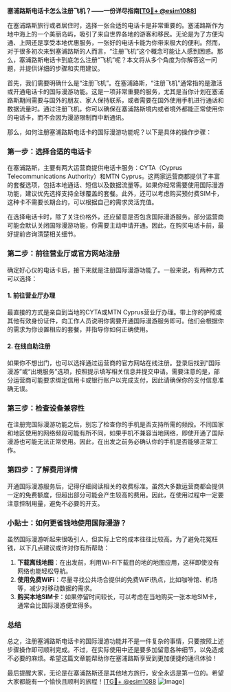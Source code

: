 **塞浦路斯电话卡怎么注册飞机？——一份详尽指南[[TG💪+ @esim1088](https://t.me/s/esim1088)]**

在塞浦路斯旅行或者居住时，选择一张合适的电话卡是非常重要的。塞浦路斯作为地中海上的一个美丽岛屿，吸引了来自世界各地的游客和移民。无论是为了方便沟通、上网还是享受本地优惠服务，一张好的电话卡能为你带来极大的便利。然而，对于很多初次来到塞浦路斯的人而言，“注册飞机”这个概念可能让人感到困惑。那么，塞浦路斯电话卡到底怎么注册“飞机”呢？本文将从多个角度为你解答这一问题，并提供详细的步骤和实用建议。

首先，我们需要明确什么是“注册飞机”。在塞浦路斯，“注册飞机”通常指的是激活或开通电话卡的国际漫游功能。这是一项非常重要的服务，尤其是当你计划在塞浦路斯期间需要与国外的朋友、家人保持联系，或者需要在国外使用手机进行通话和数据流量时。通过注册飞机，你可以确保在塞浦路斯境内或者境外都能正常使用你的电话卡，而不会因为漫游限制而中断通讯。

那么，如何注册塞浦路斯电话卡的国际漫游功能呢？以下是具体的操作步骤：

### 第一步：选择合适的电话卡

在塞浦路斯，主要有两大运营商提供电话卡服务：CYTA（Cyprus Telecommunications Authority）和MTN Cyprus。这两家运营商都提供了丰富的套餐选项，包括本地通话、短信以及数据流量等。如果你经常需要使用国际漫游功能，建议优先选择支持全球覆盖的套餐。此外，还可以考虑购买预付费SIM卡，这种卡不需要长期合约，可以根据自己的需求灵活充值。

在选择电话卡时，除了关注价格外，还应留意是否包含国际漫游服务。部分运营商可能会默认关闭国际漫游功能，你需要主动申请开通。因此，在购买电话卡前，最好提前咨询清楚相关细节。

### 第二步：前往营业厅或官方网站注册

确定好心仪的电话卡后，接下来就是注册国际漫游功能了。一般来说，有两种方式可以选择：

#### 1. 前往营业厅办理
最直接的方式是亲自到当地的CYTA或MTN Cyprus营业厅办理。带上你的护照或其他有效身份证件，向工作人员说明你需要开通国际漫游服务即可。他们会根据你的需求为你设置相应的套餐，并指导你如何正确使用。

#### 2. 在线自助注册
如果你不想出门，也可以选择通过运营商的官方网站在线注册。登录后找到“国际漫游”或“出境服务”选项，按照提示填写相关信息并提交申请。需要注意的是，部分运营商可能要求绑定信用卡或银行账户以完成支付，因此请确保你的支付信息准确无误。

### 第三步：检查设备兼容性

在注册完国际漫游功能之后，别忘了检查你的手机是否支持所需的频段。不同国家和地区使用的网络频段可能有所不同，如果手机不兼容当地网络，即使开通了国际漫游也可能无法正常使用。因此，在出发之前务必确认你的手机是否能够正常工作。

### 第四步：了解费用详情

开通国际漫游服务后，记得仔细阅读相关的收费标准。虽然大多数运营商都会提供一定的免费额度，但超出部分可能会产生较高的费用。因此，在使用过程中一定要注意控制用量，避免不必要的开支。

### 小贴士：如何更省钱地使用国际漫游？

虽然国际漫游听起来很吸引人，但实际上它的成本往往比较高。为了避免花冤枉钱，以下几点建议或许对你有所帮助：

1. **下载离线地图**：在出发前，利用Wi-Fi下载目的地的地图应用，这样即使没有网络也能轻松导航。
2. **使用免费WiFi**：尽量寻找公共场合提供的免费WiFi热点，比如咖啡馆、机场等，减少对移动数据的需求。
3. **购买本地SIM卡**：如果停留时间较长，可以考虑在当地购买一张本地SIM卡，通常会比国际漫游便宜得多。

### 总结

总之，注册塞浦路斯电话卡的国际漫游功能并不是一件复杂的事情，只要按照上述步骤操作即可顺利完成。不过，在实际使用中还是要多加留意各种细节，以免造成不必要的麻烦。希望这篇文章能帮助你在塞浦路斯享受到更加便捷的通讯体验！

最后提醒大家，无论是在塞浦路斯还是其他地方旅行，安全永远是第一位的。希望大家都能有一个愉快且顺利的旅程！[[TG💪+ @esim1088](https://t.me/s/esim1088) ![Image](https://i.postimg.cc/4NQfJmqS/Snipaste-2025-05-13-00-14-12.png)]
